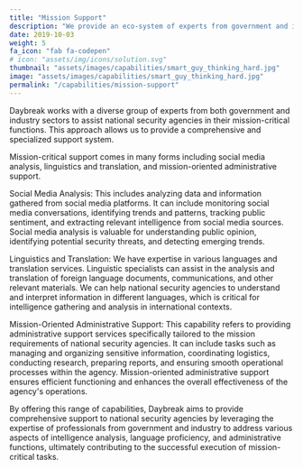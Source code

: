 ```yaml
---
title: "Mission Support"
description: "We provide an eco-system of experts from government and industry to support mission-critical functions at national security agencies."
date: 2019-10-03
weight: 5
fa_icon: "fab fa-codepen"
# icon: "assets/img/icons/solution.svg"
thumbnail: "assets/images/capabilities/smart_guy_thinking_hard.jpg"
image: "assets/images/capabilities/smart_guy_thinking_hard.jpg"
permalink: "/capabilities/mission-support"
---
```


Daybreak works with a diverse group of experts from both government and industry sectors to assist national security agencies in their mission-critical functions. This approach allows us to provide a comprehensive and specialized support system.

Mission-critical support comes in many forms including social media analysis, linguistics and translation, and mission-oriented administrative support.

Social Media Analysis: This includes analyzing data and information gathered from social media platforms. It can include monitoring social media conversations, identifying trends and patterns, tracking public sentiment, and extracting relevant intelligence from social media sources. Social media analysis is valuable for understanding public opinion, identifying potential security threats, and detecting emerging trends.

Linguistics and Translation: We have expertise in various languages and translation services. Linguistic specialists can assist in the analysis and translation of foreign language documents, communications, and other relevant materials. We can help national security agencies to understand and interpret information in different languages, which is critical for intelligence gathering and analysis in international contexts.

Mission-Oriented Administrative Support: This capability refers to providing administrative support services specifically tailored to the mission requirements of national security agencies. It can include tasks such as managing and organizing sensitive information, coordinating logistics, conducting research, preparing reports, and ensuring smooth operational processes within the agency. Mission-oriented administrative support ensures efficient functioning and enhances the overall effectiveness of the agency's operations.

By offering this range of capabilities, Daybreak aims to provide comprehensive support to national security agencies by leveraging the expertise of professionals from government and industry to address various aspects of intelligence analysis, language proficiency, and administrative functions, ultimately contributing to the successful execution of mission-critical tasks.
